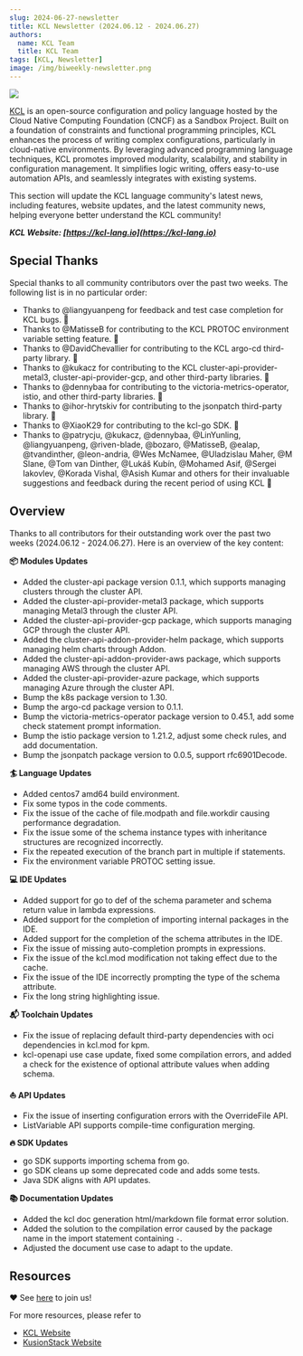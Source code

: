```yaml
---
slug: 2024-06-27-newsletter
title: KCL Newsletter (2024.06.12 - 2024.06.27)
authors:
  name: KCL Team
  title: KCL Team
tags: [KCL, Newsletter]
image: /img/biweekly-newsletter.png
---
```


![](/img/biweekly-newsletter.png)

[KCL](https://github.com/kcl-lang/kcl) is an open-source configuration and policy language hosted by the Cloud Native Computing Foundation (CNCF) as a Sandbox Project. Built on a foundation of constraints and functional programming principles, KCL enhances the process of writing complex configurations, particularly in cloud-native environments. By leveraging advanced programming language techniques, KCL promotes improved modularity, scalability, and stability in configuration management. It simplifies logic writing, offers easy-to-use automation APIs, and seamlessly integrates with existing systems.

This section will update the KCL language community's latest news, including features, website updates, and the latest community news, helping everyone better understand the KCL community!

**_KCL Website: [https://kcl-lang.io](https://kcl-lang.io)_**

## Special Thanks

Special thanks to all community contributors over the past two weeks. The following list is in no particular order:

- Thanks to @liangyuanpeng for feedback and test case completion for KCL bugs. 🙌
- Thanks to @MatisseB for contributing to the KCL PROTOC environment variable setting feature. 🙌
- Thanks to @DavidChevallier for contributing to the KCL argo-cd third-party library. 🙌
- Thanks to @kukacz for contributing to the KCL cluster-api-provider-metal3, cluster-api-provider-gcp, and other third-party libraries. 🙌
- Thanks to @dennybaa for contributing to the victoria-metrics-operator, istio, and other third-party libraries. 🙌
- Thanks to @ihor-hrytskiv for contributing to the jsonpatch third-party library. 🙌
- Thanks to @XiaoK29 for contributing to the kcl-go SDK. 🙌
- Thanks to @patrycju, @kukacz, @dennybaa, @LinYunling, @liangyuanpeng, @riven-blade, @bozaro, @MatisseB, @ealap, @tvandinther, @leon-andria, @Wes McNamee, @Uladzislau Maher, @M Slane, @Tom van Dinther, @Lukáš Kubín, @Mohamed Asif, @Sergei Iakovlev, @Korada Vishal, @Asish Kumar and others for their invaluable suggestions and feedback during the recent period of using KCL 🙌

## Overview

Thanks to all contributors for their outstanding work over the past two weeks (2024.06.12 - 2024.06.27). Here is an overview of the key content:

**📦️ Modules Updates**

- Added the cluster-api package version 0.1.1, which supports managing clusters through the cluster API.
- Added the cluster-api-provider-metal3 package, which supports managing Metal3 through the cluster API.
- Added the cluster-api-provider-gcp package, which supports managing GCP through the cluster API.
- Added the cluster-api-addon-provider-helm package, which supports managing helm charts through Addon.
- Added the cluster-api-addon-provider-aws package, which supports managing AWS through the cluster API.
- Added the cluster-api-provider-azure package, which supports managing Azure through the cluster API.
- Bump the k8s package version to 1.30.
- Bump the argo-cd package version to 0.1.1.
- Bump the victoria-metrics-operator package version to 0.45.1, add some check statement prompt information.
- Bump the istio package version to 1.21.2, adjust some check rules, and add documentation.
- Bump the jsonpatch package version to 0.0.5, support rfc6901Decode.

**🏄 Language Updates**

- Added centos7 amd64 build environment.
- Fix some typos in the code comments.
- Fix the issue of the cache of file.modpath and file.workdir causing performance degradation.
- Fix the issue some of the schema instance types with inheritance structures are recognized incorrectly.
- Fix the repeated execution of the branch part in multiple if statements.
- Fix the environment variable PROTOC setting issue.

**💻 IDE Updates**

- Added support for go to def of the schema parameter and schema return value in lambda expressions.
- Added support for the completion of importing internal packages in the IDE.
- Added support for the completion of the schema attributes in the IDE.
- Fix the issue of missing auto-completion prompts in expressions.
- Fix the issue of the kcl.mod modification not taking effect due to the cache.
- Fix the issue of the IDE incorrectly prompting the type of the schema attribute.
- Fix the long string highlighting issue.

**📬️ Toolchain Updates**

- Fix the issue of replacing default third-party dependencies with oci dependencies in kcl.mod for kpm.
- kcl-openapi use case update, fixed some compilation errors, and added a check for the existence of optional attribute values when adding schema.

**⛵️ API Updates**

- Fix the issue of inserting configuration errors with the OverrideFile API.
- ListVariable API supports compile-time configuration merging.

**🔥 SDK Updates**

- go SDK supports importing schema from go.
- go SDK cleans up some deprecated code and adds some tests.
- Java SDK aligns with API updates.

**📚️ Documentation Updates**

- Added the kcl doc generation html/markdown file format error solution.
- Added the solution to the compilation error caused by the package name in the import statement containing `-`.
- Adjusted the document use case to adapt to the update.

## Resources

❤️ See [here](https://github.com/kcl-lang/community) to join us!

For more resources, please refer to

- [KCL Website](https://kcl-lang.io/)
- [KusionStack Website](https://kusionstack.io/)
